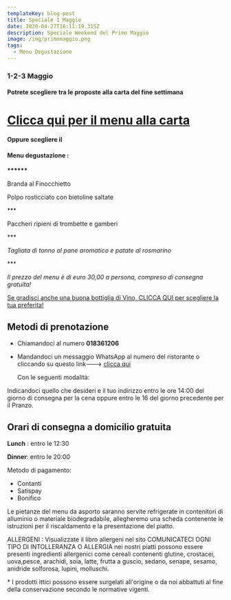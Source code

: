 ```yaml
---
templateKey: blog-post
title: Speciale 1 Maggio
date: 2020-04-27T16:11:19.315Z
description: Speciale Weekend del Primo Maggio
image: /img/primomaggio.png
tags:
  - Menu Degustazione
---
```

### 1-2-3 Maggio

#### Potrete scegliere tra le proposte alla carta del fine settimana

# [Clicca qui per il menu alla carta](https://laruotaimperia.com/img/la_ruota_primomaggio.pdf)

#### [](https://laruotaimperia.com/img/la_ruota_primomaggio.pdf)Oppure scegliere il

#### Menu degustazione :

**\*\*\*\*\*\***

Branda al Finocchietto

Polpo rosticciato con bietoline saltate

\*\**

Paccheri ripieni di trombette e gamberi

\*\**

*Tagliata di tonno al pane aromatico e patate al rosmarino*

\*\**

*Il prezzo del menu è di euro 30,00 a persona, compreso di consegna gratuita!*

[Se gradisci anche una buona bottiglia di Vino, CLICCA QUI per scegliere la tua preferita!](https://laruotaimperia.com/img/carta_Vini2019.pdf)

## [](hattps://la_ruota.netlify.com/img/takeawayLa_ruota2.pdf)Metodi di prenotazione

* Chiamandoci al numero **018361206**
* Mandandoci un messaggio WhatsApp al numero del ristorante o cliccando su questo link---> [clicca qui](https://wa.me/39018361206)

   Con le seguenti modalità:

Indicandoci quello che desideri e il tuo indirizzo entro le ore 14:00 del giorno di consegna per la cena oppure entro le 16 del giorno precedente per il Pranzo.

## Orari di consegna a domicilio gratuita

**Lunch** : entro le 12:30 

**Dinner**: entro le 20:00

Metodo di pagamento:

* Contanti
* Satispay
* Bonifico

Le pietanze del menu da asporto saranno servite refrigerate in contenitori di alluminio o materiale biodegradabile, allegheremo una scheda contenente le istruzioni per il riscaldamento e la presentazione del piatto.

<!--StartFragment-->

ALLERGENI : Visualizzate il libro allergeni nel sito COMUNICATECI OGNI TIPO DI INTOLLERANZA O ALLERGIA nei nostri piatti possono essere presenti ingredienti allergenici come cereali contenenti glutine, crostacei, uova,pesce, arachidi, soia, latte, frutta a guscio, sedano, senape, sesamo, anidride solforosa, lupini, molluschi. 

\* I prodotti ittici possono essere surgelati all'origine o da noi abbattuti al fine della conservazione secondo le normative vigenti.

<!--EndFragment-->